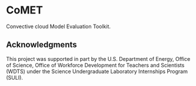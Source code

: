 # CoMET
Convective cloud Model Evaluation Toolkit.



## Acknowledgments
This project was supported in part by the U.S. Department of Energy, Office of Science,
Office of Workforce Development for Teachers and Scientists (WDTS) under the
Science Undergraduate Laboratory Internships Program (SULI).
